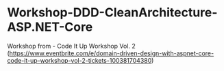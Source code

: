 # Workshop-DDD-CleanArchitecture-ASP.NET-Core
Workshop from - Code It Up Workshop Vol. 2 (https://www.eventbrite.com/e/domain-driven-design-with-aspnet-core-code-it-up-workshop-vol-2-tickets-100381704380)
